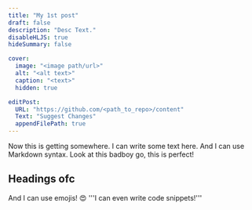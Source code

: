 ```yaml
---
title: "My 1st post"
draft: false
description: "Desc Text."
disableHLJS: true
hideSummary: false

cover:
  image: "<image path/url>"
  alt: "<alt text>"
  caption: "<text>"
  hidden: true

editPost:
  URL: "https://github.com/<path_to_repo>/content"
  Text: "Suggest Changes"
  appendFilePath: true
---
```


Now this is getting somewhere. I can write some text here. And I can use Markdown syntax. Look at this badboy go, this is perfect! 
## Headings ofc
And I can use emojis! :heart_eyes:
'''I can even write code snippets!'''

